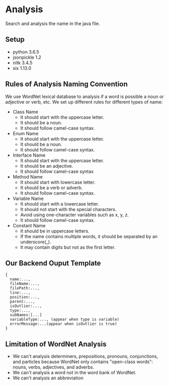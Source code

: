# Analysis
Search and analysis the name in the java file.
## Setup 
* python 3.6.5
* jsonpickle 1.2
* nltk 3.4.5
* six 1.13.0
## Rules of Analysis Naming Convention
We use WordNet lexical database to analysis if a word is possible a noun or adjective or verb, etc. We set up different rules for different types of name:
* Class Name
  * It should start with the uppercase letter.
  * It should be a noun.
  * It should follow camel-case syntax.
* Enum Name
  * It should start with the uppercase letter.
  * It should be a noun.
  * It should follow camel-case syntax.
* Interface Name
  * It should start with the uppercase letter.
  * It should be an adjective.
  * It should follow camel-case syntax
* Method Name
  * It should start with lowercase letter.
  * It should be a verb or adverb.
  * It should follow camel-case syntax.
* Variable Name
  * It should start with a lowercase letter.
  * It should not start with the special characters.
  * Avoid using one-character variables such as x, y, z.
  * It should follow camel-case syntax.
* Constant Name
  * It should be in uppercase letters.
  * If the name contains multiple words, it should be separated by an underscore(_).
  * It may contain digits but not as the first letter.

## Our Backend Ouput Template
```
{
  name:...,
  fileName:...,
  filePath:...,
  line:...,
  position:...,
  parent:...,
  isOutlier:...,
  type:...,
  subNames:[...]
  variableType:..., (appear when type is variable)
  errorMessage:...(appear when isOutlier is true)
}
```
## Limitation of WordNet Analysis
* We can't analysis determiners, prepositions, pronouns, conjunctions, and particles because WordNet only contains "open-class words": nouns, verbs, adjectives, and adverbs.
* We can't analysis a word not in the word bank of WordNet.
* We can't analysis an abbreviation 